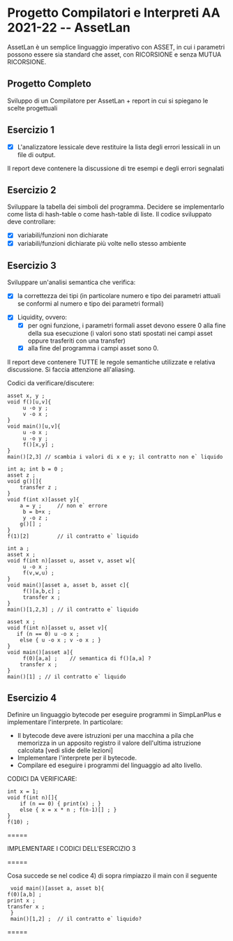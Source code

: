 # Progetto Compilatori e Interpreti AA 2021-22 -- AssetLan
AssetLan è un semplice linguaggio imperativo con ASSET, in cui i parametri possono essere sia standard che asset, con RICORSIONE e senza MUTUA RICORSIONE.

## Progetto Completo
Sviluppo di un Compilatore per AssetLan + report in cui si spiegano le scelte progettuali

## Esercizio 1
- [x] L'analizzatore lessicale deve restituire la lista degli errori lessicali in un file
di output. 

Il report deve contenere la discussione di tre esempi e degli errori segnalati

## Esercizio 2
Sviluppare la tabella dei simboli del programma. Decidere se implementarlo come
lista di hash-table o come hash-table di liste.
Il codice sviluppato deve controllare:
- [x] variabili/funzioni non dichiarate
- [x] variabili/funzioni dichiarate più volte nello stesso ambiente

## Esercizio 3
Sviluppare un'analisi semantica che verifica:
- [x] la correttezza dei tipi (in particolare numero e tipo dei parametri attuali
  se conformi al numero e tipo dei parametri formali)
* [x] Liquidity, ovvero:  
     - [x] per ogni funzione, i parametri formali asset devono essere 0 alla fine della
	    sua esecuzione (i valori sono stati spostati nei campi asset oppure trasferiti
	    con una transfer)
     - [x] alla fine del programma i campi asset sono 0. 

Il report deve contenere TUTTE le regole semantiche utilizzate e relativa discussione.
Si faccia attenzione all'aliasing.

Codici da verificare/discutere:
   
```
asset x, y ;
void f()[u,v]{
     u -o y ;
     v -o x ;    
}
void main()[u,v]{
     u -o x ;
     u -o y ;
     f()[x,y] ;
}
main()[2,3]	// scambia i valori di x e y; il contratto non e` liquido
```

```
int a; int b = 0 ;
asset z ;
void g()[]{
	transfer z ;
}
void f(int x)[asset y]{
	a = y ;		// non e` errore
     b = b+x ;
     y -o z ;
	g()[] ;
}
f(1)[2] 		// il contratto e` liquido
```

```
int a ;
asset x ;
void f(int n)[asset u, asset v, asset w]{
     u -o x ;
     f(v,w,u) ;
}
void main()[asset a, asset b, asset c]{
     f()[a,b,c] ;
     transfer x ;
}
main()[1,2,3] ;	// il contratto e` liquido
```

```
asset x ;
void f(int n)[asset u, asset v]{
   if (n == 0) u -o x ;
    else { u -o x ; v -o x ; }
}
void main()[asset a]{
     f(0)[a,a] ;	// semantica di f()[a,a] ?
	transfer x ;
}
main()[1] ;	// il contratto e` liquido
```

## Esercizio 4
Definire un linguaggio bytecode per eseguire programmi in SimpLanPlus
e implementare l'interprete. In particolare:
*  Il bytecode deve avere istruzioni per una macchina a pila che memorizza in un
   apposito registro il valore dell'ultima istruzione calcolata [vedi slide delle lezioni]
*  Implementare l'interprete per il bytecode.
*  Compilare ed eseguire i programmi del linguaggio ad alto livello.

CODICI DA VERIFICARE:

```
int x = 1;
void f(int n)[]{
	if (n == 0) { print(x) ; }
	else { x = x * n ; f(n-1)[] ; }
}
f(10) ;
```
=====

IMPLEMENTARE I CODICI DELL'ESERCIZIO 3

=====

Cosa succede se nel codice 4) di sopra rimpiazzo il main con il seguente

     void main()[asset a, asset b]{
	f(0)[a,b] ;
	print x ;	
	transfer x ;
     }
     main()[1,2] ;	// il contratto e` liquido?

=====
